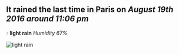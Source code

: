 ## It rained the last time in Paris on *August 19th 2016 around 11:06 pm*
💧  **light rain** *Humidity 67%*

![light rain](http://openweathermap.org/img/w/10n.png)
